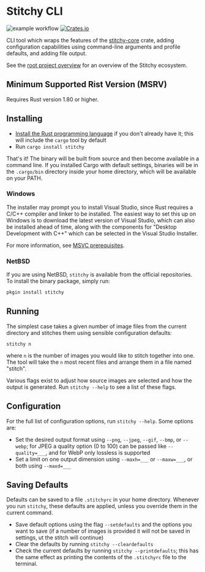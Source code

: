 
# Stitchy CLI

![example workflow](https://github.com/shining-grimace/Stitchy/actions/workflows/cargo.yml/badge.svg)
[![Crates.io](https://img.shields.io/crates/v/stitchy.svg)](https://crates.io/crates/stitchy)

CLI tool which wraps the features of the
[stitchy-core](https://github.com/shining-grimace/Stitchy/tree/master/crates/stitchy-core) crate, adding configuration
capabilities using command-line arguments and profile defaults, and adding file output.

See the [root project overview](https://github.com/shining-grimace/Stitchy) for an
overview of the Stitchy ecosystem.

## Minimum Supported Rist Version (MSRV)

Requires Rust version 1.80 or higher.

## Installing

- [Install the Rust programming language](https://www.rust-lang.org/tools/install) if you don't 
  already have it; this will include the `cargo` tool by default
- Run `cargo install stitchy`

That's it! The binary will be built from source and then become available in a command line.
If you installed Cargo with default settings, binaries will be in the `.cargo/bin` directory
inside your home directory, which will be available on your PATH.

### Windows

The installer may prompt you to install Visual Studio, since Rust requires a C/C++ compiler
and linker to be installed. The easiest way to set this up on Windows is to download the latest
version of Visual Studio, which can also be installed ahead of time, along with the components
for "Desktop Development with C++" which can be selected in the Visual Studio Installer.

For more information, see [MSVC prerequisites](https://rust-lang.github.io/rustup/installation/windows-msvc.html).

### NetBSD

If you are using NetBSD, `stitchy` is available from the official repositories. To install the
binary package, simply run:

```sh
pkgin install stitchy
```

## Running

The simplest case takes a given number of image files from the current directory and stitches
them using sensible configuration defaults:

`stitchy n`

where `n` is the number of images you would like to stitch together into one. The tool
will take the `n` most recent files and arrange them in a file named "stitch".

Various flags exist to adjust how source images are selected and how the output is generated.
Run `stitchy --help` to see a list of these flags.

## Configuration

For the full list of configuration options, run `stitchy --help`. Some options are:
- Set the desired output format using `--png`, `--jpeg`, `--gif`, `--bmp`, or `--webp`; for
  JPEG a quality option (0 to 100) can be passed like `--quality=___`, and for WebP only
  lossless is supported
- Set a limit on one output dimension using `--maxh=___` or `--maxw=___`, or both using
  `--maxd=___`

## Saving Defaults

Defaults can be saved to a file `.stitchyrc` in your home directory. Whenever you run `stitchy`,
these defaults are applied, unless you override them in the current command.

- Save default options using the flag `--setdefaults` and the options you want to save (if a
  number of images is provided it will not be saved in settings, ut the stitch will continue)
- Clear the defaults by running `stitchy --cleardefaults`
- Check the current defaults by running `stitchy --printdefaults`; this has the same effect as
  printing the contents of the `.stitchyrc` file to the terminal.

